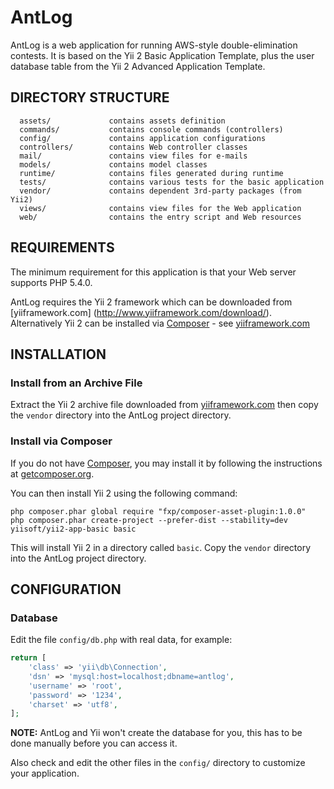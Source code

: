 AntLog 
======

AntLog is a web application for running AWS-style double-elimination contests. It is based on the Yii 2 
Basic Application Template, plus the user database table from the Yii 2 Advanced Application Template.



DIRECTORY STRUCTURE
-------------------

      assets/             contains assets definition
      commands/           contains console commands (controllers)
      config/             contains application configurations
      controllers/        contains Web controller classes
      mail/               contains view files for e-mails
      models/             contains model classes
      runtime/            contains files generated during runtime
      tests/              contains various tests for the basic application
      vendor/             contains dependent 3rd-party packages (from Yii2)
      views/              contains view files for the Web application
      web/                contains the entry script and Web resources



REQUIREMENTS
------------

The minimum requirement for this application is that your Web server supports PHP 5.4.0.

AntLog requires the Yii 2 framework which can be downloaded from [yiiframework.com]
(http://www.yiiframework.com/download/). Alternatively Yii 2 can be installed via
[Composer](http://getcomposer.org/) - see [yiiframework.com](http://www.yiiframework.com/download/)

INSTALLATION
------------

### Install from an Archive File

Extract the Yii 2 archive file downloaded from [yiiframework.com](http://www.yiiframework.com/download/) 
then copy the `vendor` directory into the AntLog project directory.


### Install via Composer

If you do not have [Composer](http://getcomposer.org/), you may install it by following the instructions
at [getcomposer.org](http://getcomposer.org/doc/00-intro.md#installation-nix).

You can then install Yii 2 using the following command:

~~~
php composer.phar global require "fxp/composer-asset-plugin:1.0.0"
php composer.phar create-project --prefer-dist --stability=dev yiisoft/yii2-app-basic basic
~~~

This will install Yii 2 in a directory called `basic`. Copy the `vendor` directory into the AntLog project 
directory.


CONFIGURATION
-------------

### Database

Edit the file `config/db.php` with real data, for example:

```php
return [
    'class' => 'yii\db\Connection',
    'dsn' => 'mysql:host=localhost;dbname=antlog',
    'username' => 'root',
    'password' => '1234',
    'charset' => 'utf8',
];
```

**NOTE:** AntLog and Yii won't create the database for you, this has to be done manually before you can access it.

Also check and edit the other files in the `config/` directory to customize your application.
